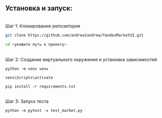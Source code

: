 <a name="Установка и запуск"><h2>Установка и запуск:</h2></a>\
Шаг 1: Клонирование репозитория
```bash
git clone https://github.com/andrew1andrew/YandexMarketUI.git

cd <укажите путь к проекту>
```

\
Шаг 2: Создание виртуального окружения и установка зависимостей
```
python -m venv venv

venv\Scripts\activate

pip install -r requirements.txt
```

\
Шаг 3: Запуск теста
```
python -m pytest -v test_market.py
```


